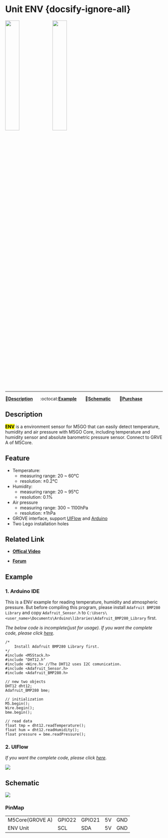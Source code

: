 # Unit ENV {docsify-ignore-all}

<img src="assets/img/product_pics/unit/M5GO_Unit_env.png" width="30%" height="30%"><img src="assets/img/product_pics/unit/unit_env_grove_a.png" width="30%" height="30%">

***

:memo:**[Description](#Description)**&nbsp;&nbsp;&nbsp;&nbsp;&nbsp;&nbsp;:octocat:**[Example](#Example)**&nbsp;&nbsp;&nbsp;&nbsp;&nbsp;&nbsp; :electric_plug:**[Schematic](#Schematic)** &nbsp;&nbsp;&nbsp;&nbsp;&nbsp;&nbsp;🛒**[Purchase](https://www.aliexpress.com/store/product/M5Stack-Official-Mini-ENV-Unit-with-DHT12-BMP280-Digital-DHT-12-Temperature-Humidity-Aire-Pressure-Sensor/3226069_32933115893.html?spm=2114.12010615.8148356.2.758c5bcbURtQtR)**


## Description

**<mark>ENV</mark>** is a environment sensor for M5GO that can easily detect
temperature, humidity and air pressure with M5GO Core, including
temperature and humidity sensor and absolute barometric pressure sensor. Connect to GRVE A of M5Core.

## Feature

-  Temperature:
    -  measuring range: 20 ~ 60℃
    -  resolution: ±0.2℃
-  Humidity:
    -  measuring range: 20 ~ 95℃
    -  resolution: 0.1%
-  Air pressure
    -  measuring range: 300 ~ 1100hPa
    -  resolution: ±1hPa
-  GROVE interface, support [UIFlow](http://flow.m5stack.com) and [Arduino](http://www.arduino.cc)
-  Two Lego installation holes

## Related Link

- **[Offical Video](https://www.youtube.com/channel/UCozgFVglWYQXbvTmGyS739w)**

- **[Forum](http://forum.m5stack.com/)**

## Example

### 1. Arduino IDE

This is a ENV example for reading temperature, humidity and atmospheric pressure. But before compiling this program, please install `Adafruit BMP280 Library` and copy `Adafruit_Sensor.h` to `C:\Users\<user_name>\Documents\Arduino\libraries\Adafruit_BMP280_Library` first.

*The below code is incomplete(just for usage). If you want the complete code, please click [here](https://github.com/m5stack/M5Stack/tree/master/examples/Unit/ENV).*

```arduino
/*
    Install Adafruit BMP280 Library first.
*/
#include <M5Stack.h>
#include "DHT12.h"
#include <Wire.h> //The DHT12 uses I2C comunication.
#include <Adafruit_Sensor.h>
#include <Adafruit_BMP280.h>

// new two objects
DHT12 dht12;
Adafruit_BMP280 bme;

// initialization
M5.begin();
Wire.begin();
bme.begin();

// read data
float tmp = dht12.readTemperature();
float hum = dht12.readHumidity();
float pressure = bme.readPressure();
```

### 2. UIFlow

*If you want the complete code, please click [here](https://github.com/m5stack/M5-ProductExampleCodes/tree/master/Unit/ENV/UIFlow).*

<img src="assets/img/product_pics/unit/unit_example/ENV/example_unit_env_05.png">

## Schematic

<img src="assets/img/product_pics/unit/env_sch.JPG">

### PinMap

<table>
 <tr><td>M5Core(GROVE A)</td><td>GPIO22</td><td>GPIO21</td><td>5V</td><td>GND</td></tr>
 <tr><td>ENV Unit</td><td>SCL</td><td>SDA</td><td>5V</td><td>GND</td></tr>
</table>